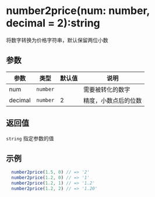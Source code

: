 # number2price(num: number, decimal = 2):string

将数字转换为价格字符串，默认保留两位小数

## 参数

| 参数                | 类型       | 默认值 | 说明                                                                     |
| ------------------ | --------   | --------  |------------------------------------------------------------------------ |
| num                | `number`   |    |  需要被转化的数字                                         |
| decimal            | `number`   |  2 | 精度，小数点后的位数                                      |              




## 返回值

`string` 指定参数的值

## 示例

```js
  number2price(1.5, 0) // => '2'
  number2price(1.2, 0) // => '1'
  number2price(1.2, 1) // => '1.2'
  number2price(1.2, 2) // => '1.20'
```
